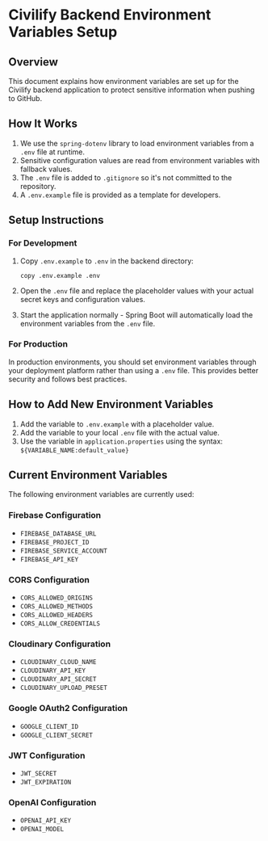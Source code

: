 # Civilify Backend Environment Variables Setup

## Overview

This document explains how environment variables are set up for the Civilify backend application to protect sensitive information when pushing to GitHub.

## How It Works

1. We use the `spring-dotenv` library to load environment variables from a `.env` file at runtime.
2. Sensitive configuration values are read from environment variables with fallback values.
3. The `.env` file is added to `.gitignore` so it's not committed to the repository.
4. A `.env.example` file is provided as a template for developers.

## Setup Instructions

### For Development

1. Copy `.env.example` to `.env` in the backend directory:
   ```
   copy .env.example .env
   ```

2. Open the `.env` file and replace the placeholder values with your actual secret keys and configuration values.

3. Start the application normally - Spring Boot will automatically load the environment variables from the `.env` file.

### For Production

In production environments, you should set environment variables through your deployment platform rather than using a `.env` file. This provides better security and follows best practices.

## How to Add New Environment Variables

1. Add the variable to `.env.example` with a placeholder value.
2. Add the variable to your local `.env` file with the actual value.
3. Use the variable in `application.properties` using the syntax: `${VARIABLE_NAME:default_value}`

## Current Environment Variables

The following environment variables are currently used:

### Firebase Configuration
- `FIREBASE_DATABASE_URL`
- `FIREBASE_PROJECT_ID`
- `FIREBASE_SERVICE_ACCOUNT`
- `FIREBASE_API_KEY`

### CORS Configuration
- `CORS_ALLOWED_ORIGINS`
- `CORS_ALLOWED_METHODS`
- `CORS_ALLOWED_HEADERS`
- `CORS_ALLOW_CREDENTIALS`

### Cloudinary Configuration
- `CLOUDINARY_CLOUD_NAME`
- `CLOUDINARY_API_KEY`
- `CLOUDINARY_API_SECRET`
- `CLOUDINARY_UPLOAD_PRESET`

### Google OAuth2 Configuration
- `GOOGLE_CLIENT_ID`
- `GOOGLE_CLIENT_SECRET`

### JWT Configuration
- `JWT_SECRET`
- `JWT_EXPIRATION`

### OpenAI Configuration
- `OPENAI_API_KEY`
- `OPENAI_MODEL`

